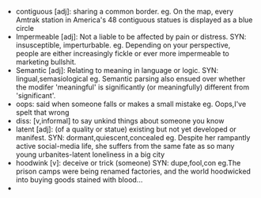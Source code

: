 - contiguous  [adj]: sharing a common border.  eg. On the map, every Amtrak station in America's 48 contiguous statues is displayed as a blue circle
- Impermeable [adj]: Not a liable to be affected by pain or distress. SYN: insusceptible, imperturbable.  eg. Depending on your perspective, people are either increasingly fickle or ever more impermeable to marketing bullshit.
- Semantic [adj]: Relating to meaning in language or logic. SYN: lingual,semasiological eg. Semantic parsing also ensued over whether the modifer 'meaningful' is significantly (or meaningfully) different from 'significant'.
- oops: said when someone falls or makes a small mistake eg. Oops,I've spelt that wrong
- diss: [v,informal] to say unkind things about someone you know
- latent [adj]: (of a quality or statue) existing but not yet developed or manifest. SYN: dormant,quiescent,concealed  eg. Despite her rampantly active social-media life, she suffers from the same fate as so many young urbanites-latent  loneliness in a big city
- hoodwink [v]: deceive or trick (someone)  SYN: dupe,fool,con   eg.The prison camps were being renamed factories, and the world hoodwicked into buying goods stained with blood...
- ​